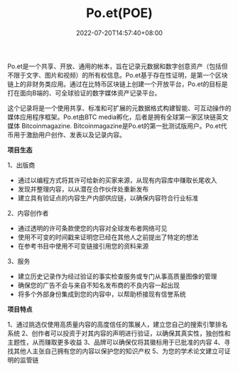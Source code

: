 ﻿---
weight: 
title: "Po.et(POE)"
description: "Po.et是一个共享、开放、通用的帐本，旨在记录元数据和数字创意资产（包括但不限于文字、图片和视频）的所有权信息"
date: 2022-07-20T14:57:40+08:00
lastmod: 2022-07-20T14:57:40+08:00
draft: false
authors: ["Simon"]
featuredImage: "po-etpoe.jpg"
link: "https://www.po.et/"
tags: ["数字代币","Po.et(POE)"]
categories: ["navigation"]
navigation: ["数字代币"]
lightgallery: true
toc: true
pinned: false
recommend: false
recommend1: false
---
Po.et是一个共享、开放、通用的帐本，旨在记录元数据和数字创意资产（包括但不限于文字、图片和视频）的所有权信息。Po.et基于存在性证明，是第一个区块链上的非财务类应用。通过在比特币区块链上创建一个开放平台，Po.et的目标是打在面向B端的、可全球验证的数字媒体资产记录平台。

这个记录将是一个使用共享、标准和可扩展的元数据格式构建智能、可互动操作的媒体应用程序框架。Po.et由BTC media孵化，后者是拥有全球第一家区块链英文媒体 Bitcoinmagazine. Bitcoinmagazine是Po.et的第一批测试版用户。Po.et代币用于激励用户创作、发表以及记录内容。

**项目生态**

1、出版商

- 通过以编程方式将其许可给新的买家来源，从现有内容库中赚取长尾收入
- 发现并整理内容，以从潜在合作伙伴处重新发布
- 建立具有验证点的内容生产内部供应链，以确保内容符合行业标准

2、内容创作者

- 通过透明的许可条款使您的内容对全球发布者网络可见
- 使用不可变的时间戳来证明您已经在其他人之前提出了特定的想法
- 在参考书目中使用不可变链接引用您的资料来源

3、服务

- 建立历史记录作为经过验证的事实检查服务或专门从事高质量图像的管理
- 确保您的广告不会与来自不知名发布商的不良内容一起出现
- 将多个外部身份集成到您的内容中，以帮助桥接现有信誉系统

**项目特点**

1、通过挑选仅使用高质量内容的高度信任的策展人，建立您自己的搜索引擎排名系统
2、创作者可以投资于对其内容的声明进行验证，以确保其真实性，独创性和主题性，从而赚取更多收益
3、品牌可以确保仅将其徽标用于已批准的内容
4、寻找其他人主张自己拥有您的内容以保护您的知识产权
5、为您的学术论文建立可证明的监管链